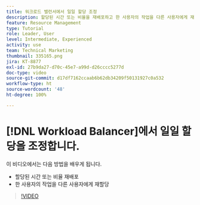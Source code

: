 ```yaml
---
title: 워크로드 밸런서에서 일일 할당 조정
description: 할당된 시간 또는 비율을 재배포하고 한 사용자의 작업을 다른 사용자에게 재할당하는 방법을 알아봅니다.
feature: Resource Management
type: Tutorial
role: Leader, User
level: Intermediate, Experienced
activity: use
team: Technical Marketing
thumbnail: 335165.png
jira: KT-8877
exl-id: 27b9da27-d70c-45e7-a99d-d26cccc5277d
doc-type: video
source-git-commit: d17df7162ccaab6b62db34209f50131927c0a532
workflow-type: ht
source-wordcount: '48'
ht-degree: 100%

---
```


# [!DNL Workload Balancer]에서 일일 할당을 조정합니다.

이 비디오에서는 다음 방법을 배우게 됩니다.

* 할당된 시간 또는 비율 재배포
* 한 사용자의 작업을 다른 사용자에게 재할당


>[!VIDEO](https://video.tv.adobe.com/v/3413847/?quality=12&learn=on&enablevpops&captions=kor)
